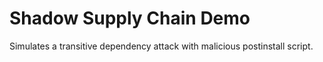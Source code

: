 # Shadow Supply Chain Demo

Simulates a transitive dependency attack with malicious postinstall script.

